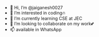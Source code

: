 - 👋 Hi, I’m @jaiganesh0027
- 👀 I’m interested in coding🔥 
- 🌱 I’m currently learning CSE at JEC 
- 💞️ I’m looking to collaborate on my work💕
- 📫 available in WhatsApp 

